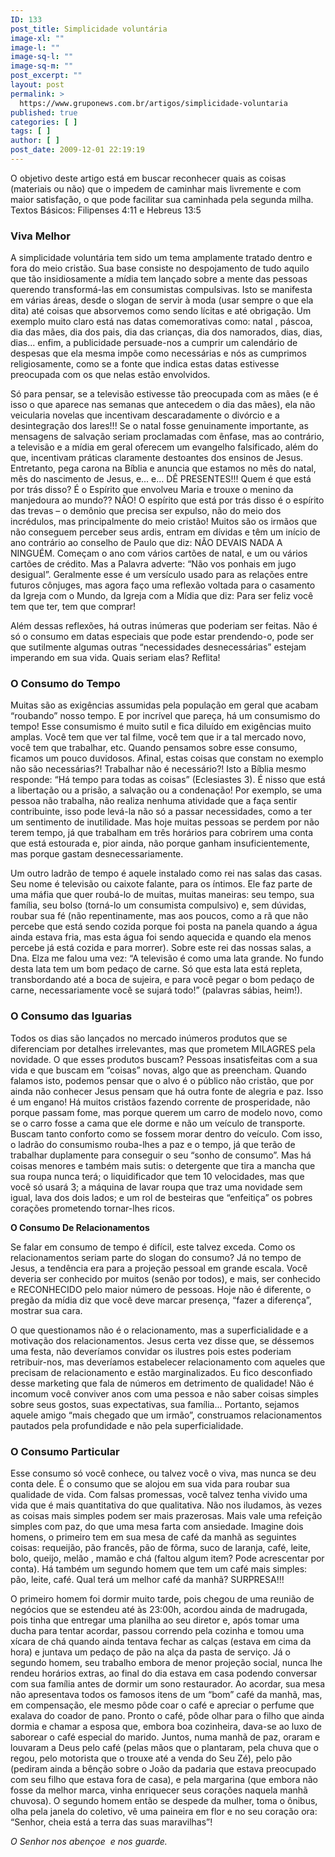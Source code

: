 ```yaml
---
ID: 133
post_title: Simplicidade voluntária
image-xl: ""
image-l: ""
image-sq-l: ""
image-sq-m: ""
post_excerpt: ""
layout: post
permalink: >
  https://www.gruponews.com.br/artigos/simplicidade-voluntaria
published: true
categories: [ ]
tags: [ ]
author: [ ]
post_date: 2009-12-01 22:19:19
---
```

O objetivo deste artigo está em buscar reconhecer quais as coisas (materiais ou não) que o impedem de caminhar mais livremente e com maior satisfação, o que pode facilitar sua caminhada pela segunda milha. Textos Básicos: Filipenses 4:11 e Hebreus 13:5
<h3>Viva Melhor</h3>
A simplicidade voluntária tem sido um tema amplamente tratado dentro e fora do meio cristão. Sua base consiste no despojamento de tudo aquilo que tão insidiosamente a mídia tem lançado sobre a mente das pessoas querendo transformá-las em consumistas compulsivas. Isto se manifesta em várias áreas, desde o slogan de servir à moda (usar sempre o que ela dita) até coisas que absorvemos como sendo lícitas e até obrigação. Um exemplo muito claro está nas datas comemorativas como: natal , páscoa, dia das mães, dia dos pais, dia das crianças, dia dos namorados, dias, dias, dias... enfim, a publicidade persuade-nos a cumprir um calendário de despesas que ela mesma impõe como necessárias e nós as cumprimos religiosamente, como se a fonte que indica estas datas estivesse preocupada com os que nelas estão envolvidos.

Só para pensar, se a televisão estivesse tão preocupada com as mães (e é isso o que aparece nas semanas que antecedem o dia das mães), ela não veicularia novelas que incentivam descaradamente o divórcio e a desintegração dos lares!!! Se o natal fosse genuinamente importante, as mensagens de salvação seriam proclamadas com ênfase, mas ao contrário, a televisão e a mídia em geral oferecem um evangelho falsificado, além do que, incentivam práticas claramente destoantes dos ensinos de Jesus. Entretanto, pega carona na Bíblia e anuncia que estamos no mês do natal, mês do nascimento de Jesus, e... e... DÊ PRESENTES!!! Quem é que está por trás disso? É o Espírito que envolveu Maria e trouxe o menino da manjedoura ao mundo?? NÃO! O espírito que está por trás disso é o espírito das trevas – o demônio que precisa ser expulso, não do meio dos incrédulos, mas principalmente do meio cristão! Muitos são os irmãos que não conseguem perceber seus ardis, entram em dívidas e têm um início de ano contrário ao conselho de Paulo que diz: NÃO DEVAIS NADA A NINGUÉM. Começam o ano com vários cartões de natal, e um ou vários cartões de crédito. Mas a Palavra adverte: “Não vos ponhais em jugo desigual”. Geralmente esse é um versículo usado para as relações entre futuros cônjuges, mas agora faço uma reflexão voltada para o casamento da Igreja com o Mundo, da Igreja com a Mídia que diz: Para ser feliz você tem que ter, tem que comprar!

Além dessas reflexões, há outras inúmeras que poderiam ser feitas. Não é só o consumo em datas especiais que pode estar prendendo-o, pode ser que sutilmente algumas outras “necessidades desnecessárias” estejam imperando em sua vida. Quais seriam elas? Reflita!
<h3>O Consumo do Tempo</h3>
Muitas são as exigências assumidas pela população em geral que acabam “roubando” nosso tempo. E por incrível que pareça, há um consumismo do tempo! Esse consumismo é muito sutil e fica diluído em exigências muito amplas. Você tem que ver tal filme, você tem que ir a tal mercado novo, você tem que trabalhar, etc. Quando pensamos sobre esse consumo, ficamos um pouco duvidosos. Afinal, estas coisas que constam no exemplo não são necessárias?! Trabalhar não é necessário?! Isto a Bíblia mesmo responde: “Há tempo para todas as coisas” (Eclesiastes 3). É nisso que está a libertação ou a prisão, a salvação ou a condenação! Por exemplo, se uma pessoa não trabalha, não realiza nenhuma atividade que a faça sentir contribuinte, isso pode levá-la não só a passar necessidades, como a ter um sentimento de inutilidade. Mas hoje muitas pessoas se perdem por não terem tempo, já que trabalham em três horários para cobrirem uma conta que está estourada e, pior ainda, não porque ganham insuficientemente, mas porque gastam desnecessariamente.

Um outro ladrão de tempo é aquele instalado como rei nas salas das casas. Seu nome é televisão ou caixote falante, para os íntimos. Ele faz parte de uma máfia que quer roubá-lo de muitas, muitas maneiras: seu tempo, sua família, seu bolso (torná-lo um consumista compulsivo) e, sem dúvidas, roubar sua fé (não repentinamente, mas aos poucos, como a rã que não percebe que está sendo cozida porque foi posta na panela quando a água ainda estava fria, mas esta água foi sendo aquecida e quando ela menos percebe já está cozida e para morrer). Sobre este rei das nossas salas, a Dna. Elza me falou uma vez: “A televisão é como uma lata grande. No fundo desta lata tem um bom pedaço de carne. Só que esta lata está repleta, transbordando até a boca de sujeira, e para você pegar o bom pedaço de carne, necessariamente você se sujará todo!” (palavras sábias, heim!).
<h3>O Consumo das Iguarias</h3>
Todos os dias são lançados no mercado inúmeros produtos que se diferenciam por detalhes irrelevantes, mas que prometem MILAGRES pela novidade. O que esses produtos buscam? Pessoas insatisfeitas com a sua vida e que buscam em “coisas” novas, algo que as preencham. Quando falamos isto, podemos pensar que o alvo é o público não cristão, que por ainda não conhecer Jesus pensam que há outra fonte de alegria e paz. Isso é um engano! Há muitos cristãos fazendo corrente de prosperidade, não porque passam fome, mas porque querem um carro de modelo novo, como se o carro fosse a cama que ele dorme e não um veículo de transporte. Buscam tanto conforto como se fossem morar dentro do veículo. Com isso, o ladrão do consumismo rouba-lhes a paz e o tempo, já que terão de trabalhar duplamente para conseguir o seu “sonho de consumo”. Mas há coisas menores e também mais sutis: o detergente que tira a mancha que sua roupa nunca terá; o liquidificador que tem 10 velocidades, mas que você só usará 3; a máquina de lavar roupa que traz uma novidade sem igual, lava dos dois lados; e um rol de besteiras que “enfeitiça” os pobres corações prometendo tornar-lhes ricos.

<strong>O Consumo De Relacionamentos </strong>

Se falar em consumo de tempo é difícil, este talvez exceda. Como os relacionamentos seriam parte do slogan do consumo? Já no tempo de Jesus, a tendência era para a projeção pessoal em grande escala. Você deveria ser conhecido por muitos (senão por todos), e mais, ser conhecido e RECONHECIDO pelo maior número de pessoas. Hoje não é diferente, o pregão da mídia diz que você deve marcar presença, “fazer a diferença”, mostrar sua cara.

O que questionamos não é o relacionamento, mas a superficialidade e a motivação dos relacionamentos. Jesus certa vez disse que, se déssemos uma festa, não deveríamos convidar os ilustres pois estes poderiam retribuir-nos, mas deveríamos estabelecer relacionamento com aqueles que precisam de relacionamento e estão marginalizados. Eu fico desconfiado desse marketing que fala de números em detrimento de qualidade! Não é incomum você conviver anos com uma pessoa e não saber coisas simples sobre seus gostos, suas expectativas, sua família... Portanto, sejamos aquele amigo “mais chegado que um irmão”, construamos relacionamentos pautados pela profundidade e não pela superficialidade.
<h3>O Consumo Particular</h3>
Esse consumo só você conhece, ou talvez você o viva, mas nunca se deu conta dele. É o consumo que se alojou em sua vida para roubar sua qualidade de vida. Com falsas promessas, você talvez tenha vivido uma vida que é mais quantitativa do que qualitativa. Não nos iludamos, às vezes as coisas mais simples podem ser mais prazerosas. Mais vale uma refeição simples com paz, do que uma mesa farta com ansiedade. Imagine dois homens, o primeiro tem em sua mesa de café da manhã as seguintes coisas: requeijão, pão francês, pão de fôrma, suco de laranja, café, leite, bolo, queijo, melão , mamão e chá (faltou algum item? Pode acrescentar por conta). Há também um segundo homem que tem um café mais simples: pão, leite, café. Qual terá um melhor café da manhã? SURPRESA!!!

O primeiro homem foi dormir muito tarde, pois chegou de uma reunião de negócios que se estendeu até às 23:00h, acordou ainda de madrugada, pois tinha que entregar uma planilha ao seu diretor e, após tomar uma ducha para tentar acordar, passou correndo pela cozinha e tomou uma xícara de chá quando ainda tentava fechar as calças (estava em cima da hora) e juntava um pedaço de pão na alça da pasta de serviço. Já o segundo homem, seu trabalho embora de menor projeção social, nunca lhe rendeu horários extras, ao final do dia estava em casa podendo conversar com sua família antes de dormir um sono restaurador. Ao acordar, sua mesa não apresentava todos os famosos itens de um “bom” café da manhã, mas, em compensação, ele mesmo pôde coar o café e apreciar o perfume que exalava do coador de pano. Pronto o café, pôde olhar para o filho que ainda dormia e chamar a esposa que, embora boa cozinheira, dava-se ao luxo de saborear o café especial do marido. Juntos, numa manhã de paz, oraram e louvaram a Deus pelo café (pelas mãos que o plantaram, pela chuva que o regou, pelo motorista que o trouxe até a venda do Seu Zé), pelo pão (pediram ainda a bênção sobre o João da padaria que estava preocupado com seu filho que estava fora de casa), e pela margarina (que embora não fosse da melhor marca, vinha enriquecer seus corações naquela manhã chuvosa). O segundo homem então se despede da mulher, toma o ônibus, olha pela janela do coletivo, vê uma paineira em flor e no seu coração ora: “Senhor, cheia está a terra das suas maravilhas”!

<em>O Senhor nos abençoe  e nos guarde.</em>